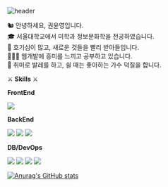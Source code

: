 ![header](https://capsule-render.vercel.app/api?type=shark&color=fee227&height=300&section=header&text=Yunyeong%20Kwon&fontSize=90)




🐿 안녕하세요, 권윤영입니다.  
🎓 서울대학교에서 미학과 정보문화학을 전공하였습니다.  
💫 호기심이 많고, 새로운 것들을 빨리 받아들입니다.  
👩🏻‍💻 웹개발에 흥미를 느끼고 공부하고 있습니다.  
💃 취미로 발레를 하고, 쉴 때는 좋아하는 가수 덕질을 합니다.  



  
  
⚔ **Skills** ⚔

**FrontEnd**

<img src="https://img.shields.io/badge/React-61DAFB?style=flat-square&logo=React&logoColor=white"/>  

**BackEnd**

<img src="https://img.shields.io/badge/SpringBoot-6DB33F?style=flat-square&logo=Spring boot&logoColor=white"/>
<img src="https://img.shields.io/badge/Express-000000?style=flat-square&logo=Express&logoColor=white"/>
<img src="https://img.shields.io/badge/Django-092E20?style=flat-square&logo=Django&logoColor=white"/>  

**DB/DevOps**

<img src="https://img.shields.io/badge/MySQL-4479A1?style=flat-square&logo=MySQL&logoColor=white"/>
<img src="https://img.shields.io/badge/MongoDB-47A248?style=flat-square&logo=MongoDB&logoColor=white"/>
<img src="https://img.shields.io/badge/AWS-232F3E?style=flat-square&logo=Amazon AWS&logoColor=white"/>
<img src="https://img.shields.io/badge/Naver Cloud-03C75A?style=flat-square&logo=Naver&logoColor=white"/>

  
    
    

[![Anurag's GitHub stats](https://github-readme-stats.vercel.app/api?username=ChipmunkForLove&show_icons=true&theme=radical&title_color=fee227)](https://github.com/anuraghazra/github-readme-stats)
